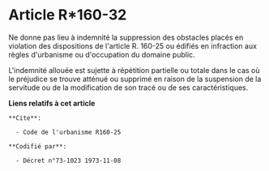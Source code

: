 # Article R*160-32

Ne donne pas lieu à indemnité la suppression des obstacles placés en violation des dispositions de l'article R. 160-25 ou
édifiés en infraction aux règles d'urbanisme ou d'occupation du domaine public.

L'indemnité allouée est sujette à répétition partielle ou totale dans le cas où le préjudice se trouve atténué ou supprimé en
raison de la suspension de la servitude ou de la modification de son tracé ou de ses caractéristiques.

**Liens relatifs à cet article**

	**Cite**:

	  - Code de l'urbanisme R160-25

	**Codifié par**:

	  - Décret n°73-1023 1973-11-08
